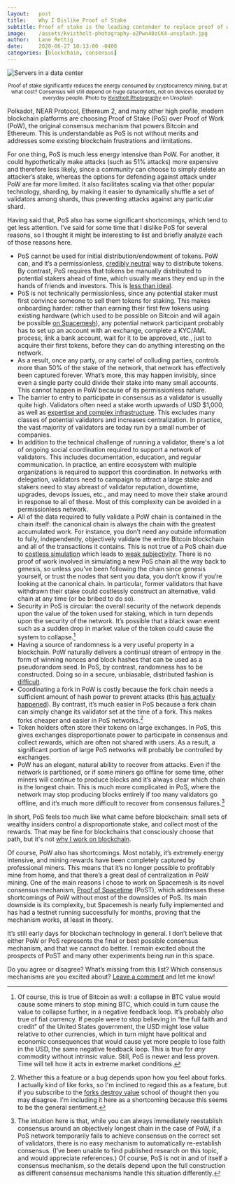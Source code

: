 ```yaml
---
layout:   post
title:    Why I Dislike Proof of Stake
subtitle: Proof of stake is the leading contender to replace proof of work, but it has a long list of shortcomings. Surely we can do better.
image:    /assets/kvistholt-photography-oZPwn40zCK4-unsplash.jpg
author:   Lane Rettig
date:     2020-06-27 10:13:00 -0400
categories: [blockchain, consensus]
---
```

![Servers in a data center]({{page.image}})

<p style="text-align: center"><sub>Proof of stake significantly reduces the energy consumed by cryptocurrency mining, but at what cost? Consensus will still depend on huge datacenters, not on devices operated by everyday people. Photo by <a href="https://unsplash.com/@freeche?utm_source=unsplash&utm_medium=referral&utm_content=creditCopyText">Kvistholt Photography</a> on Unsplash</sub></p>

Polkadot, NEAR Protocol, Ethereum 2, and many other high profile, modern blockchain platforms are choosing Proof of Stake (PoS) over Proof of Work (PoW), the original consensus mechanism that powers Bitcoin and Ethereum. This is understandable as PoS is not without merits and addresses some existing blockchain frustrations and limitations.

For one thing, PoS is much less energy intensive than PoW. For another, it could hypothetically make attacks (such as 51% attacks) more expensive and therefore less likely, since a community can choose to simply delete an attacker’s stake, whereas the options for defending against attack under PoW are far more limited. It also facilitates scaling via that other popular technology, sharding, by making it easier to dynamically shuffle a set of validators among shards, thus preventing attacks against any particular shard.

Having said that, PoS also has some significant shortcomings, which tend to get less attention. I’ve said for some time that I dislike PoS for several reasons, so I thought it might be interesting to list and briefly analyze each of those reasons here.

*   PoS cannot be used for initial distribution/endowment of tokens. PoW can, and it’s a permissionless, [credibly neutral](https://nakamoto.com/credible-neutrality/) way to distribute tokens. By contrast, PoS requires that tokens be manually distributed to potential stakers ahead of time, which usually means they end up in the hands of friends and investors. This is [less than ideal](/blockchain/economics/society/2020/05/02/to-share-or-not-to-share.html).
*   PoS is not technically permissionless, since any potential staker must first convince someone to sell them tokens for staking. This makes onboarding harder: rather than earning their first few tokens using existing hardware (which used to be possible on Bitcoin and will again be possible [on Spacemesh](https://spacemesh.io/faq/#decentralization)), any potential network participant probably has to set up an account with an exchange, complete a KYC/AML process, link a bank account, wait for it to be approved, etc., just to acquire their first tokens, before they can do anything interesting on the network.
*   As a result, once any party, or any cartel of colluding parties, controls more than 50% of the stake of the network, that network has effectively been captured forever. What’s more, this may happen invisibly, since even a single party could divide their stake into many small accounts. This cannot happen in PoW because of its permissionless nature.
*   The barrier to entry to participate in consensus as a validator is usually quite high. Validators often need a stake worth upwards of USD $1,000, as well as [expertise and complex infrastructure](https://docs.celo.org/getting-started/mainnet/running-a-validator-in-mainnet). This excludes many classes of potential validators and increases centralization. In practice, the vast majority of validators are today run by a small number of companies.
*   In addition to the technical challenge of running a validator, there's a lot of ongoing social coordination required to support a network of validators. This includes documentation, education, and regular communication. In practice, an entire ecosystem with multiple organizations is required to support this coordination. In networks with delegation, validators need to campaign to attract a large stake and stakers need to stay abreast of validator reputation, downtime, upgrades, devops issues, etc., and may need to move their stake around in response to all of these. Most of this complexity can be avoided in a permissionless network.
*   All of the data required to fully validate a PoW chain is contained in the chain itself: the canonical chain is always the chain with the greatest accumulated work. For instance, you don’t need any outside information to fully, independently, objectively validate the entire Bitcoin blockchain and all of the transactions it contains. This is not true of a PoS chain due to [costless simulation](https://www.cs.cornell.edu/~iddo/CoAslides.pdf) which leads to [weak subjectivity](https://blog.ethereum.org/2014/11/25/proof-stake-learned-love-weak-subjectivity/). There is no proof of work involved in simulating a new PoS chain all the way back to genesis, so unless you’ve been following the chain since genesis yourself, or trust the nodes that sent you data, you don’t know if you’re looking at the canonical chain. In particular, former validators that have withdrawn their stake could costlessly construct an alternative, valid chain at any time (or be bribed to do so).
*   Security in PoS is circular: the overall security of the network depends upon the value of the token used for staking, which in turn depends upon the security of the network. It’s possible that a black swan event such as a sudden drop in market value of the token could cause the system to collapse.[^1]
*   Having a source of randomness is a very useful property in a blockchain. PoW naturally delivers a continual stream of entropy in the form of winning nonces and block hashes that can be used as a pseudorandom seed. In PoS, by contrast, randomness has to be constructed. Doing so in a secure, unbiasable, distributed fashion is [difficult](https://ethresear.ch/t/minimal-vdf-randomness-beacon/3566).
*   Coordinating a fork in PoW is costly because the fork chain needs a sufficient amount of hash power to prevent attacks (this [has actually happened](https://cointelegraph.com/news/ethereum-classic-51-attack-the-reality-of-proof-of-work)). By contrast, it’s much easier in PoS because a fork chain can simply change its validator set at the time of a fork. This makes forks cheaper and easier in PoS networks.[^2]
*   Token holders often store their tokens on large exchanges. In PoS, this gives exchanges disproportionate power to participate in consensus and collect rewards, which are often not shared with users. As a result, a significant portion of large PoS networks will probably be controlled by exchanges.
*   PoW has an elegant, natural ability to recover from attacks. Even if the network is partitioned, or if some miners go offline for some time, other miners will continue to produce blocks and it’s always clear which chain is the longest chain. This is much more complicated in PoS, where the network may stop producing blocks entirely if too many validators go offline, and it’s much more difficult to recover from consensus failures.[^3]

In short, PoS feels too much like what came before blockchain: small sets of wealthy insiders control a disproportionate stake, and collect most of the rewards. That may be fine for blockchains that consciously choose that path, but it's not [why I work on blockchain](https://spacemesh.io/a-new-human-chain/).

Of course, PoW also has shortcomings. Most notably, it’s extremely energy intensive, and mining rewards have been completely captured by professional miners. This means that it’s no longer possible to profitably mine from home, and that there’s a great deal of centralization in PoW mining. One of the main reasons I chose to work on Spacemesh is its novel consensus mechanism, [Proof of Spacetime](http://protocol.spacemesh.io/#/mining/01-overview) (PoST), which addresses these shortcomings of PoW without most of the downsides of PoS. Its main downside is its complexity, but Spacemesh is nearly fully implemented and has had a testnet running successfully for months, proving that the mechanism works, at least in theory.

It’s still early days for blockchain technology in general. I don’t believe that either PoW or PoS represents the final or best possible consensus mechanism, and that we cannot do better. I remain excited about the prospects of PoST and many other experiments being run in this space.

Do you agree or disagree? What’s missing from this list? Which consensus mechanisms are you excited about? [Leave a comment](https://forum.etherean.org/t/why-i-dislike-proof-of-stake-etherean-org/328) and let me know!

[^1]: Of course, this is true of Bitcoin as well: a collapse in BTC value would cause some miners to stop mining BTC, which could in turn cause the value to collapse further, in a negative feedback loop. It’s probably _also_ true of fiat currency. If people were to stop believing in “the full faith and credit” of the United States government, the USD might lose value relative to other currencies, which in turn might have political and economic consequences that would cause yet more people to lose faith in the USD, the same negative feedback loop. This is true for _any_ commodity without intrinsic value. Still, PoS is newer and less proven. Time will tell how it acts in extreme market conditions.

[^2]: Whether this a feature or a bug depends upon how you feel about forks. I actually kind of like forks, so I'm inclined to regard this as a feature, but if you subscribe to the [forks destroy value](https://www.reddit.com/r/Bitcoin/comments/9xf67p/forks_destroy_value_overall/) school of thought then you may disagree. I'm including it here as a shortcoming because this seems to be the general sentiment.

[^3]: The intuition here is that, while you can always immediately reestablish consensus around an objectively longest chain in the case of PoW, if a PoS network temporarily fails to achieve consensus on the correct set of validators, there is no easy mechanism to automatically re-establish consensus. (I’ve been unable to find published research on this topic, and would appreciate references.) Of course, PoS is not in and of itself a consensus mechanism, so the details depend upon the full construction as different consensus mechanisms handle this situation differently.
